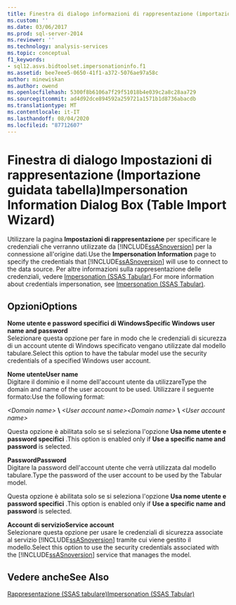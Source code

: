 ```yaml
---
title: Finestra di dialogo informazioni di rappresentazione (importazione guidata tabella) | Microsoft Docs
ms.custom: ''
ms.date: 03/06/2017
ms.prod: sql-server-2014
ms.reviewer: ''
ms.technology: analysis-services
ms.topic: conceptual
f1_keywords:
- sql12.asvs.bidtoolset.impersonationinfo.f1
ms.assetid: bee7eee5-0650-41f1-a372-5076ae97a58c
author: minewiskan
ms.author: owend
ms.openlocfilehash: 5300f8b6106a7f29f51018b4e039c2a8c28aa729
ms.sourcegitcommit: ad4d92dce894592a259721a1571b1d8736abacdb
ms.translationtype: MT
ms.contentlocale: it-IT
ms.lasthandoff: 08/04/2020
ms.locfileid: "87712607"
---
```

# <a name="impersonation-information-dialog-box-table-import-wizard"></a><span data-ttu-id="96544-102">Finestra di dialogo Impostazioni di rappresentazione (Importazione guidata tabella)</span><span class="sxs-lookup"><span data-stu-id="96544-102">Impersonation Information Dialog Box (Table Import Wizard)</span></span>
  <span data-ttu-id="96544-103">Utilizzare la pagina **Impostazioni di rappresentazione** per specificare le credenziali che verranno utilizzate da [!INCLUDE[ssASnoversion](../includes/ssasnoversion-md.md)] per la connessione all'origine dati.</span><span class="sxs-lookup"><span data-stu-id="96544-103">Use the **Impersonation Information** page to specify the credentials that [!INCLUDE[ssASnoversion](../includes/ssasnoversion-md.md)] will use to connect to the data source.</span></span> <span data-ttu-id="96544-104">Per altre informazioni sulla rappresentazione delle credenziali, vedere [Impersonation &#40;SSAS Tabular&#41;](tabular-models/impersonation-ssas-tabular.md).</span><span class="sxs-lookup"><span data-stu-id="96544-104">For more information about credentials impersonation, see [Impersonation &#40;SSAS Tabular&#41;](tabular-models/impersonation-ssas-tabular.md).</span></span>  
  
## <a name="options"></a><span data-ttu-id="96544-105">Opzioni</span><span class="sxs-lookup"><span data-stu-id="96544-105">Options</span></span>  
 <span data-ttu-id="96544-106">**Nome utente e password specifici di Windows**</span><span class="sxs-lookup"><span data-stu-id="96544-106">**Specific Windows user name and password**</span></span>  
 <span data-ttu-id="96544-107">Selezionare questa opzione per fare in modo che le credenziali di sicurezza di un account utente di Windows specificato vengano utilizzate dal modello tabulare.</span><span class="sxs-lookup"><span data-stu-id="96544-107">Select this option to have the tabular model use the security credentials of a specified Windows user account.</span></span>  
  
 <span data-ttu-id="96544-108">**Nome utente**</span><span class="sxs-lookup"><span data-stu-id="96544-108">**User name**</span></span>  
 <span data-ttu-id="96544-109">Digitare il dominio e il nome dell'account utente da utilizzare</span><span class="sxs-lookup"><span data-stu-id="96544-109">Type the domain and name of the user account to be used.</span></span> <span data-ttu-id="96544-110">Utilizzare il seguente formato:</span><span class="sxs-lookup"><span data-stu-id="96544-110">Use the following format:</span></span>  
  
 <span data-ttu-id="96544-111">*\<Domain name>* **\\** *\<User account name>*</span><span class="sxs-lookup"><span data-stu-id="96544-111">*\<Domain name>* **\\** *\<User account name>*</span></span>  
  
 <span data-ttu-id="96544-112">Questa opzione è abilitata solo se si seleziona l'opzione **Usa nome utente e password specifici** .</span><span class="sxs-lookup"><span data-stu-id="96544-112">This option is enabled only if **Use a specific name and password** is selected.</span></span>  
  
 <span data-ttu-id="96544-113">**Password**</span><span class="sxs-lookup"><span data-stu-id="96544-113">**Password**</span></span>  
 <span data-ttu-id="96544-114">Digitare la password dell'account utente che verrà utilizzata dal modello tabulare.</span><span class="sxs-lookup"><span data-stu-id="96544-114">Type the password of the user account to be used by the Tabular model.</span></span>  
  
 <span data-ttu-id="96544-115">Questa opzione è abilitata solo se si seleziona l'opzione **Usa nome utente e password specifici** .</span><span class="sxs-lookup"><span data-stu-id="96544-115">This option is enabled only if **Use a specific name and password** is selected.</span></span>  
  
 <span data-ttu-id="96544-116">**Account di servizio**</span><span class="sxs-lookup"><span data-stu-id="96544-116">**Service account**</span></span>  
 <span data-ttu-id="96544-117">Selezionare questa opzione per usare le credenziali di sicurezza associate al servizio [!INCLUDE[ssASnoversion](../includes/ssasnoversion-md.md)] tramite cui viene gestito il modello.</span><span class="sxs-lookup"><span data-stu-id="96544-117">Select this option to use the security credentials associated with the [!INCLUDE[ssASnoversion](../includes/ssasnoversion-md.md)] service that manages the model.</span></span>  
  
## <a name="see-also"></a><span data-ttu-id="96544-118">Vedere anche</span><span class="sxs-lookup"><span data-stu-id="96544-118">See Also</span></span>  
 [<span data-ttu-id="96544-119">Rappresentazione &#40;SSAS tabulare&#41;</span><span class="sxs-lookup"><span data-stu-id="96544-119">Impersonation &#40;SSAS Tabular&#41;</span></span>](tabular-models/impersonation-ssas-tabular.md)  
  
  
